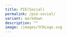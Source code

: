 ```yaml
---
title: PIE(Social)
permalink: /pie-social/
variant: markdown
description: ""
image: /images/YCKLogo.svg
---
```

